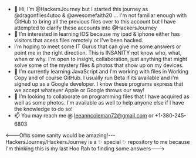 - 👋 Hi, I’m @HackersJourney but I started this journey as @dragonflies4utoo & @awesomefaith20 ... I'm not familiar enough with GitHub to bring all the previous files over to this account but I have attempted to clarify these accounts into @HackersJourney
- 👀 I’m interested in learning IOS because my ipad & iphone either has visitors that acess files remotely or I've been hacked.
- I'm hoping to meet some IT Gurus that can give me some answers or point me in the right direction. This is INSANITY not know who, what, when or why. I'm open to insight, collaboration, just anything that might solve some of the mystery files & photos that show up on my devices. 
- 🌱 I’m currently learning JavaScript and I'm working with files in Working Copy and of course GitHub. I usually run Beta if its available and i'm signed up as a Google developer. I know these programs express that we accept whatever Apple or Google throws our way! 
- 💞️ I’m looking to collaborate on programming files that I have acquired as well as some photos. I'm available as well to help anyone else if I have the knowledge to do so!
- 📫 You may reach me @ leeanncoleman72@gmail.com or +1-380-245-6803

<---Oᗰᘜ some sanity would be amazing!---
HackersJourney/HackersJourney is a ✨ special ✨ repository to me because I'm thinking this is my last Hoo Rah to finding some answers--->
